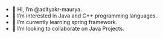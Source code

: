 - 👋 Hi, I’m @adityakr-maurya.
- 👀 I’m interested in Java and C++ programming languages.
- 🌱 I’m currently learning spring framework.
- 💞️ I’m looking to collaborate on Java Projects.

<!---
adityakr-maurya/adityakr-maurya is a ✨ special ✨ repository because its `README.md` (this file) appears on your GitHub profile.
You can click the Preview link to take a look at your changes.
--->

